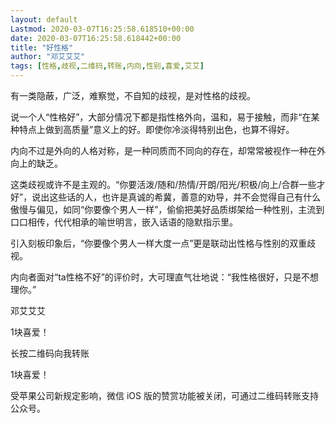 ```yaml
---
layout: default
Lastmod: 2020-03-07T16:25:58.618510+00:00
date: 2020-03-07T16:25:58.618442+00:00
title: "好性格"
author: "邓艾艾艾"
tags: [性格,歧视,二维码,转账,内向,性别,喜爱,艾艾]
---
```


有一类隐蔽，广泛，难察觉，不自知的歧视，是对性格的歧视。  

  

说一个人“性格好”，大部分情况下都是指性格外向，温和，易于接触，而非“在某种特点上做到高质量”意义上的好。即使你冷淡得特别出色，也算不得好。

  

内向不过是外向的人格对称，是一种同质而不同向的存在，却常常被视作一种在外向上的缺乏。

  

这类歧视或许不是主观的。“你要活泼/随和/热情/开朗/阳光/积极/向上/合群一些才好”，说出这些话的人，也许是真诚的希冀，善意的劝导，并不会觉得自己有什么傲慢与偏见，如同“你要像个男人一样”，偷偷把美好品质绑架给一种性别，主流到口口相传，代代相承的喻世明言，嵌入话语的隐默指示里。

  

引入刻板印象后，“你要像个男人一样大度一点”更是联动出性格与性别的双重歧视。

  

内向者面对“ta性格不好”的评价时，大可理直气壮地说：“我性格很好，只是不想理你。”

  

  

  

邓艾艾艾

1块喜爱！

长按二维码向我转账

1块喜爱！

受苹果公司新规定影响，微信 iOS 版的赞赏功能被关闭，可通过二维码转账支持公众号。


